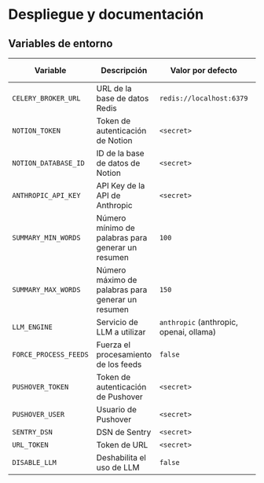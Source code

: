 # Despliegue y documentación

## Variables de entorno

| Variable              | Descripción                                       | Valor por defecto                       | Valor actual |
|-----------------------|---------------------------------------------------|-----------------------------------------|--------------|
| `CELERY_BROKER_URL`   | URL de la base de datos Redis                     | `redis://localhost:6379`                | `<secret>`   |
| `NOTION_TOKEN`        | Token de autenticación de Notion                  | `<secret>`                              | `<secret>`   |
| `NOTION_DATABASE_ID`  | ID de la base de datos de Notion                  | `<secret>`                              | `<secret>`   |
| `ANTHROPIC_API_KEY`   | API Key de la API de Anthropic                    | `<secret>`                              | `<secret>`   |
| `SUMMARY_MIN_WORDS`   | Número mínimo de palabras para generar un resumen | `100`                                   | `100`        |
| `SUMMARY_MAX_WORDS`   | Número máximo de palabras para generar un resumen | `150`                                   | `250`        |
| `LLM_ENGINE`          | Servicio de LLM a utilizar                        | `anthropic` (anthropic, openai, ollama) | `anthropic`  |
| `FORCE_PROCESS_FEEDS` | Fuerza el procesamiento de los feeds              | `false`                                 | `true`       |
| `PUSHOVER_TOKEN`      | Token de autenticación de Pushover                | `<secret>`                              | `<secret>`   |
| `PUSHOVER_USER`       | Usuario de Pushover                               | `<secret>`                              | `<secret>`   |
| `SENTRY_DSN`          | DSN de Sentry                                     | `<secret>`                              | `<secret>`   |
| `URL_TOKEN`           | Token de URL                                      | `<secret>`                              | `<secret>`   |
| `DISABLE_LLM`         | Deshabilita el uso de LLM                         | `false`                                 | `true`       |

